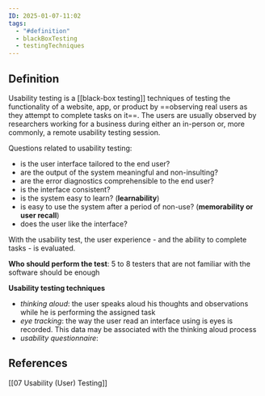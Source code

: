 ```yaml
---
ID: 2025-01-07-11:02
tags:
  - "#definition"
  - blackBoxTesting
  - testingTechniques
---
```

## Definition

Usability testing is a [[black-box testing]] techniques of testing the functionality of a website, app, or product by ==observing real users as they attempt to complete tasks on it==. The users are usually observed by researchers working for a business during either an in-person or, more commonly, a remote usability testing session.

Questions related to usability testing:
- is the user interface tailored to the end user?
- are the output of the system meaningful and non-insulting?
- are the error diagnostics comprehensible to the end user?
- is the interface consistent?
- is the system easy to learn? (**learnability**)
- is easy to use the system after a period of non-use? (**memorability or user recall**)
- does the user like the interface?

With the usability test, the user experience - and the ability to complete tasks - is evaluated. 

**Who should perform the test**: 5 to 8 testers that are not familiar with the software should be enough

**Usability testing techniques**
- *thinking aloud*: the user speaks aloud his thoughts and observations while he is performing the assigned task
- *eye tracking*: the way the user read an interface using is eyes is recorded. This data may be associated with the thinking aloud process
- *usability questionnaire*: 

## References
[[07 Usability (User) Testing]]